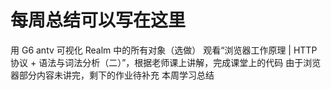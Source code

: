# 每周总结可以写在这里
用 G6 antv 可视化 Realm 中的所有对象（选做）
观看“浏览器工作原理 | HTTP 协议 + 语法与词法分析（二）”，根据老师课上讲解，完成课堂上的代码
由于浏览器部分内容未讲完，剩下的作业待补充
本周学习总结